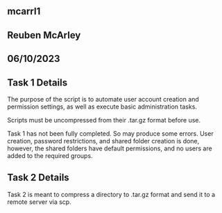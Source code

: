 ## mcarrl1
## Reuben McArley
## 06/10/2023

## Task 1 Details

The purpose of the script is to automate user account creation and permission settings, as well as execute basic administration tasks.

Scripts must be uncompressed from their .tar.gz format before use.

Task 1 has not been fully completed. So may produce some errors. User creation, password restrictions, and shared folder creation is done, however, the shared folders have default permissions, and no users are added to the required groups.

## Task 2 Details

Task 2 is meant to compress a directory to .tar.gz format and send it to a remote server via scp.
